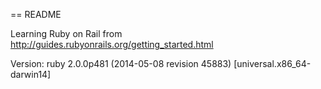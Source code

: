 == README

Learning Ruby on Rail from http://guides.rubyonrails.org/getting_started.html

Version: ruby 2.0.0p481 (2014-05-08 revision 45883) [universal.x86_64-darwin14]


